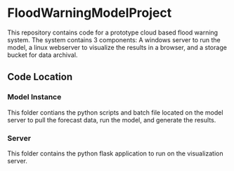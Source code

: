 # FloodWarningModelProject
This repository contains code for a prototype cloud based flood warning system. The system contains 3 components: A windows server to run the model, a linux webserver to visualize the results in a browser, and a storage bucket for data archival.
## Code Location
### Model Instance
This folder contians the python scripts and batch file located on the model server to pull the forecast data, run the model, and generate the results.
### Server
This folder contains the python flask application to run on the visualization server.
